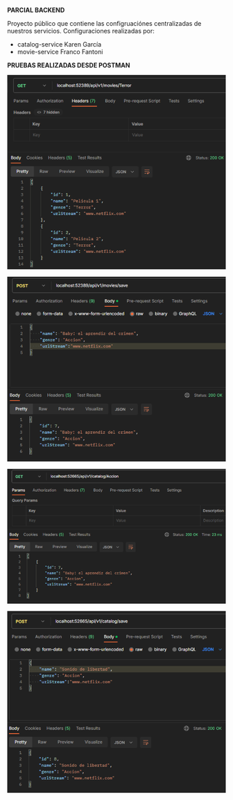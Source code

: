 **PARCIAL BACKEND**

Proyecto público que contiene las configruaciónes centralizadas de nuestros servicios.
Configuraciones realizadas por:

* catalog-service Karen García
* movie-service Franco Fantoni

**PRUEBAS REALIZADAS DESDE POSTMAN**

![Obteniendo peliculas desde el servicio movie-service](Test/getMoviesTerror.png)

![Cargando nueva pelicula desde el servicio movie-service](Test/saveMovieAccion.png)

![Obteniendo peliculas desde el servicio catalog-service](Test/getCatalogGenre.png)

![Cargando nueva pelicula desde el servicio catalog-service](Test/saveMovieFromCatalog.png)